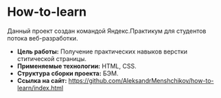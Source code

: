 # How-to-learn

Данный проект создан командой Яндекс.Практикум для студентов потока веб-разработки.

* **Цель работы:** Получение практических навыков верстки ститической страницы.
* **Применяемые технологии:** HTML, CSS.
* **Структура сборки проекта:** БЭМ.
* **Ссылка на сайт:** https://github.com/AleksandrMenshchikov/how-to-learn/index.html
